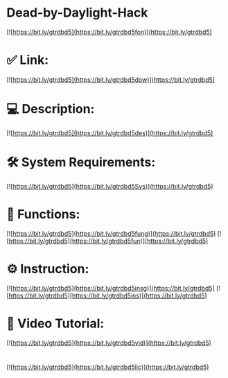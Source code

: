 # Dead-by-Daylight-Hack

[![https://bit.ly/gtrdbd5](https://bit.ly/gtrdbd5fon)](https://bit.ly/gtrdbd5)
# ✅ Link:
[![https://bit.ly/gtrdbd5](https://bit.ly/gtrdbd5dow)](https://bit.ly/gtrdbd5)
# 💻 Description:
[![https://bit.ly/gtrdbd5](https://bit.ly/gtrdbd5des)](https://bit.ly/gtrdbd5)
# 🛠 System Requirements:
[![https://bit.ly/gtrdbd5](https://bit.ly/gtrdbd5Sys)](https://bit.ly/gtrdbd5)
# 🎲 Functions:
[![https://bit.ly/gtrdbd5](https://bit.ly/gtrdbd5fung)](https://bit.ly/gtrdbd5)
[![https://bit.ly/gtrdbd5](https://bit.ly/gtrdbd5fun)](https://bit.ly/gtrdbd5)
# ⚙️ Instruction:
[![https://bit.ly/gtrdbd5](https://bit.ly/gtrdbd5insg)](https://bit.ly/gtrdbd5)
[![https://bit.ly/gtrdbd5](https://bit.ly/gtrdbd5ins)](https://bit.ly/gtrdbd5)
# 🎥 Video Tutorial:
[![https://bit.ly/gtrdbd5](https://bit.ly/gtrdbd5vid)](https://bit.ly/gtrdbd5)
#
[![https://bit.ly/gtrdbd5](https://bit.ly/gtrdbd5lic)](https://bit.ly/gtrdbd5)
